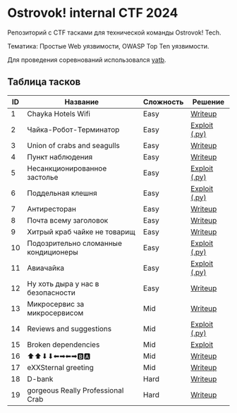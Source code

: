 # Ostrovok! internal CTF 2024

Репозиторий с CTF тасками для технической команды Ostrovok! Tech.

Тематика: Простые Web уязвимости, OWASP Top Ten уязвимости.

Для проведения соревнований использовался [yatb](https://github.com/kksctf/yatb/tree/feature/dynamic-tasks).

## Таблица тасков

| ID  | Название                             | Сложность | Решение                                                                |
| --- | ------------------------------------ | --------- | ---------------------------------------------------------------------- |
| 1   | Chayka Hotels Wifi                   | Easy      | [Writeup](tasks/web/task1_adminadmin/solution/writeup.md)              |
| 2   | Чайка-Робот-Терминатор               | Easy      | [Exploit (.py)](tasks/web/task2_autorobot/solution/solve.py)           |
| 3   | Union of crabs and seagulls          | Easy      | [Writeup](tasks/web/task3_unioncrabs/solution/writeup.md)              |
| 4   | Пункт наблюдения                     | Easy      | [Writeup](tasks/web/task4_cameraman/solution/writeup.md)               |
| 5   | Несанкционированное застолье         | Easy      | [Exploit (.py)](tasks/web/task5_buffet/solution/solve.py)              |
| 6   | Поддельная клешня                    | Easy      | [Exploit (.py)](tasks/web/task6_closedparty/solution/solve.py)         |
| 7   | Антиресторан                         | Easy      | [Writeup](tasks/web/task7_antirestaurant/solution/writeup.md)          |
| 8   | Почта всему заголовок                | Easy      | [Writeup](tasks/web/task8_headerschall/solution/writeup.md)            |
| 9   | Хитрый краб чайке не товарищ         | Easy      | [Writeup](tasks/web/task9_cacheserver/solution/writeup.md)             |
| 10  | Подозрительно сломанные кондиционеры | Easy      | [Exploit (.py)](tasks/web/task10_brokenconditioner/solution/sploit.py) |
| 11  | Авиачайка                            | Easy      | [Exploit (.py)](tasks/web/task11_aviachaika/task.yaml)                 |
| 12  | Ну хоть дыра у нас в безопасности    | Easy      | [Writeup](tasks/web/task12_social/solution/readme.md)                  |
| 13  | Микросервис за микросервисом         | Mid       | [Writeup](tasks/web/task13_microservices/solution/Readme.md)           |
| 14  | Reviews and suggestions              | Mid       | [Exploit (.py)](tasks/web/task14_reviews/solution/solve.py)            |
| 15  | Broken dependencies                  | Mid       | [Exploit](tasks/web/task15_broken_dependencies/solution/)              |
| 16  | ⬆⬆⬇⬇⬅➡⬅➡🅱🅰                           | Mid       | [Writeup](tasks/web/task16_konami/solution/writeup.md)                 |
| 17  | eXXSternal greeting                  | Mid       | [Writeup](tasks/web/task17_new_year/solution/readme.md)                                                                       |
| 18  | D-bank                               | Hard      | [Writeup](tasks/web/task18_D-bank/solution/writeup.md)                 |
| 19  | gorgeous Really Professional Crab    | Hard      | [Writeup](tasks/web/task20_grpc/solution/writeup.md)                   |
